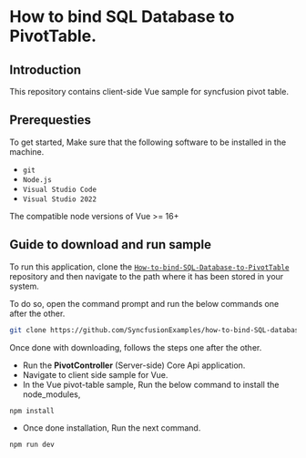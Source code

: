 # How to bind SQL Database to PivotTable.

## Introduction

This repository contains client-side Vue sample for syncfusion pivot table.

## Prerequesties

To get started, Make sure that the following software to be installed in the machine.

* `git`
* `Node.js`
* `Visual Studio Code`
* `Visual Studio 2022`

The compatible node versions of Vue >= 16+

## Guide to download and run sample

To run this application, clone the [`How-to-bind-SQL-Database-to-PivotTable`](https://github.com/SyncfusionExamples/how-to-bind-SQL-database-to-pivot-table) repository and then navigate to the path where it has been stored in your system.

To do so, open the command prompt and run the below commands one after the other.

```sh
git clone https://github.com/SyncfusionExamples/how-to-bind-SQL-database-to-pivot-table
```

Once done with downloading, follows the steps one after the other.

* Run the **PivotController** (Server-side) Core Api application.
* Navigate to client side sample for Vue.
* In the Vue pivot-table sample, Run the below command to install the node_modules,
```sh
npm install
```
* Once done installation, Run the next command.
```sh
npm run dev
```